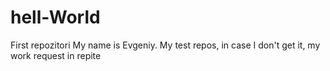 # hell-World
First repozitori
My name is Evgeniy. My test repos, in case I don't get it, my work request in repite
